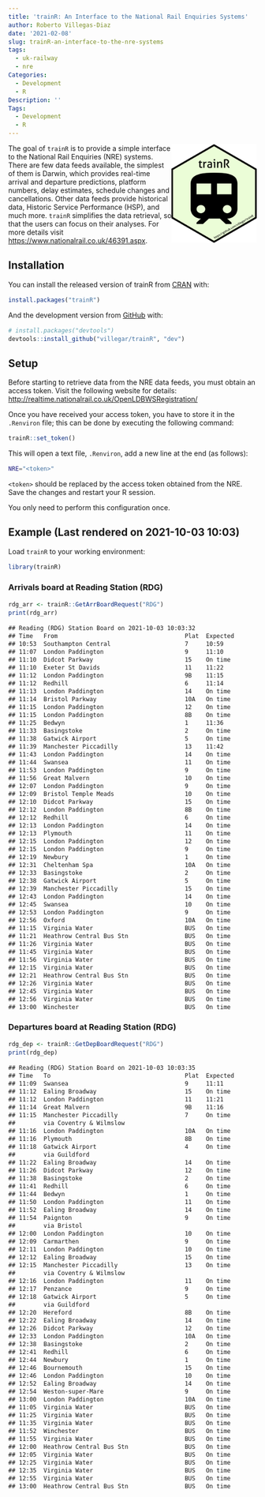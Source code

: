 ```yaml
---
title: 'trainR: An Interface to the National Rail Enquiries Systems'
author: Roberto Villegas-Diaz
date: '2021-02-08'
slug: trainR-an-interface-to-the-nre-systems
tags:
  - uk-railway
  - nre
Categories:
  - Development
  - R
Description: ''
Tags:
  - Development
  - R
---
```


<img src="https://raw.githubusercontent.com/villegar/trainR/main/inst/images/logo.png" alt="logo" align="right" height=200px/>

The goal of `trainR` is to provide a simple interface to the 
National Rail Enquiries (NRE) systems. There are few data feeds 
available, the simplest of them is Darwin, which provides real-time 
arrival and departure predictions, platform numbers, delay estimates, 
schedule changes and cancellations. Other data feeds provide historical 
data, Historic Service Performance (HSP), and much more. `trainR` 
simplifies the data retrieval, so that the users can focus on their 
analyses. For more details visit 
https://www.nationalrail.co.uk/46391.aspx.

## Installation

You can install the released version of trainR from [CRAN](https://CRAN.R-project.org) with:

``` r
install.packages("trainR")
```

And the development version from [GitHub](https://github.com/) with:

``` r
# install.packages("devtools")
devtools::install_github("villegar/trainR", "dev")
```

## Setup
Before starting to retrieve data from the NRE data feeds, you must obtain an access token. 
Visit the following website for details: http://realtime.nationalrail.co.uk/OpenLDBWSRegistration/

Once you have received your access token, you have to store it in the `.Renviron` file; this can be 
done by executing the following command:


```r
trainR::set_token()
```

This will open a text file, `.Renviron`, add a new line at the end (as follows):

```bash
NRE="<token>"
```

`<token>` should be replaced by the access token obtained from the NRE. Save the changes and restart 
your R session.

You only need to perform this configuration once.

## Example (Last rendered on 2021-10-03 10:03)

Load `trainR` to your working environment:

```r
library(trainR)
```

### Arrivals board at Reading Station (RDG)


```r
rdg_arr <- trainR::GetArrBoardRequest("RDG")
print(rdg_arr)
```

```
## Reading (RDG) Station Board on 2021-10-03 10:03:32
## Time   From                                    Plat  Expected
## 10:53  Southampton Central                     7     10:59
## 11:07  London Paddington                       9     11:10
## 11:10  Didcot Parkway                          15    On time
## 11:10  Exeter St Davids                        11    11:22
## 11:12  London Paddington                       9B    11:15
## 11:12  Redhill                                 6     11:14
## 11:13  London Paddington                       14    On time
## 11:14  Bristol Parkway                         10A   On time
## 11:15  London Paddington                       12    On time
## 11:15  London Paddington                       8B    On time
## 11:25  Bedwyn                                  1     11:36
## 11:33  Basingstoke                             2     On time
## 11:38  Gatwick Airport                         5     On time
## 11:39  Manchester Piccadilly                   13    11:42
## 11:43  London Paddington                       14    On time
## 11:44  Swansea                                 11    On time
## 11:53  London Paddington                       9     On time
## 11:56  Great Malvern                           10    On time
## 12:07  London Paddington                       9     On time
## 12:09  Bristol Temple Meads                    10    On time
## 12:10  Didcot Parkway                          15    On time
## 12:12  London Paddington                       8B    On time
## 12:12  Redhill                                 6     On time
## 12:13  London Paddington                       14    On time
## 12:13  Plymouth                                11    On time
## 12:15  London Paddington                       12    On time
## 12:15  London Paddington                       9     On time
## 12:19  Newbury                                 1     On time
## 12:31  Cheltenham Spa                          10A   On time
## 12:33  Basingstoke                             2     On time
## 12:38  Gatwick Airport                         5     On time
## 12:39  Manchester Piccadilly                   15    On time
## 12:43  London Paddington                       14    On time
## 12:45  Swansea                                 10    On time
## 12:53  London Paddington                       9     On time
## 12:56  Oxford                                  10A   On time
## 11:15  Virginia Water                          BUS   On time
## 11:21  Heathrow Central Bus Stn                BUS   On time
## 11:26  Virginia Water                          BUS   On time
## 11:45  Virginia Water                          BUS   On time
## 11:56  Virginia Water                          BUS   On time
## 12:15  Virginia Water                          BUS   On time
## 12:21  Heathrow Central Bus Stn                BUS   On time
## 12:26  Virginia Water                          BUS   On time
## 12:45  Virginia Water                          BUS   On time
## 12:56  Virginia Water                          BUS   On time
## 13:00  Winchester                              BUS   On time
```

### Departures board at Reading Station (RDG)


```r
rdg_dep <- trainR::GetDepBoardRequest("RDG")
print(rdg_dep)
```

```
## Reading (RDG) Station Board on 2021-10-03 10:03:35
## Time   To                                      Plat  Expected
## 11:09  Swansea                                 9     11:11
## 11:12  Ealing Broadway                         15    On time
## 11:12  London Paddington                       11    11:21
## 11:14  Great Malvern                           9B    11:16
## 11:15  Manchester Piccadilly                   7     On time
##        via Coventry & Wilmslow                 
## 11:16  London Paddington                       10A   On time
## 11:16  Plymouth                                8B    On time
## 11:18  Gatwick Airport                         4     On time
##        via Guildford                           
## 11:22  Ealing Broadway                         14    On time
## 11:26  Didcot Parkway                          12    On time
## 11:38  Basingstoke                             2     On time
## 11:41  Redhill                                 6     On time
## 11:44  Bedwyn                                  1     On time
## 11:50  London Paddington                       11    On time
## 11:52  Ealing Broadway                         14    On time
## 11:54  Paignton                                9     On time
##        via Bristol                             
## 12:00  London Paddington                       10    On time
## 12:09  Carmarthen                              9     On time
## 12:11  London Paddington                       10    On time
## 12:12  Ealing Broadway                         15    On time
## 12:15  Manchester Piccadilly                   13    On time
##        via Coventry & Wilmslow                 
## 12:16  London Paddington                       11    On time
## 12:17  Penzance                                9     On time
## 12:18  Gatwick Airport                         5     On time
##        via Guildford                           
## 12:20  Hereford                                8B    On time
## 12:22  Ealing Broadway                         14    On time
## 12:26  Didcot Parkway                          12    On time
## 12:33  London Paddington                       10A   On time
## 12:38  Basingstoke                             2     On time
## 12:41  Redhill                                 6     On time
## 12:44  Newbury                                 1     On time
## 12:46  Bournemouth                             15    On time
## 12:46  London Paddington                       10    On time
## 12:52  Ealing Broadway                         14    On time
## 12:54  Weston-super-Mare                       9     On time
## 13:00  London Paddington                       10A   On time
## 11:05  Virginia Water                          BUS   On time
## 11:25  Virginia Water                          BUS   On time
## 11:35  Virginia Water                          BUS   On time
## 11:52  Winchester                              BUS   On time
## 11:55  Virginia Water                          BUS   On time
## 12:00  Heathrow Central Bus Stn                BUS   On time
## 12:05  Virginia Water                          BUS   On time
## 12:25  Virginia Water                          BUS   On time
## 12:35  Virginia Water                          BUS   On time
## 12:55  Virginia Water                          BUS   On time
## 13:00  Heathrow Central Bus Stn                BUS   On time
```
